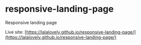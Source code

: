 # responsive-landing-page
Responsive landing page

Live site: [https://lalalovely.github.io/responsive-landing-page/](https://lalalovely.github.io/responsive-landing-page/)
